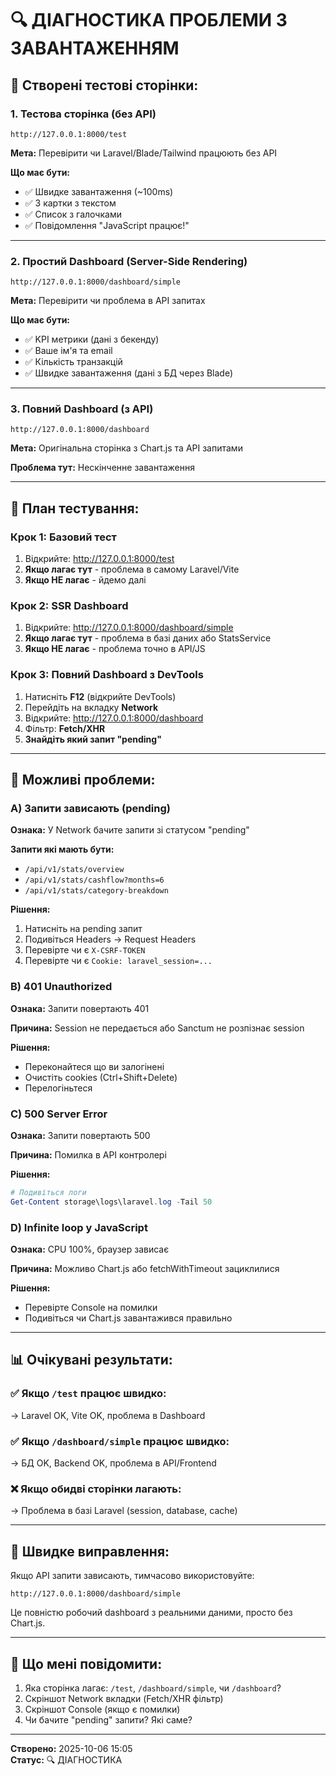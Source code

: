 # 🔍 ДІАГНОСТИКА ПРОБЛЕМИ З ЗАВАНТАЖЕННЯМ

## 📝 Створені тестові сторінки:

### 1. Тестова сторінка (без API)
```
http://127.0.0.1:8000/test
```
**Мета:** Перевірити чи Laravel/Blade/Tailwind працюють без API

**Що має бути:**
- ✅ Швидке завантаження (~100ms)
- ✅ 3 картки з текстом
- ✅ Список з галочками
- ✅ Повідомлення "JavaScript працює!"

---

### 2. Простий Dashboard (Server-Side Rendering)
```
http://127.0.0.1:8000/dashboard/simple
```
**Мета:** Перевірити чи проблема в API запитах

**Що має бути:**
- ✅ KPI метрики (дані з бекенду)
- ✅ Ваше ім'я та email
- ✅ Кількість транзакцій
- ✅ Швидке завантаження (дані з БД через Blade)

---

### 3. Повний Dashboard (з API)
```
http://127.0.0.1:8000/dashboard
```
**Мета:** Оригінальна сторінка з Chart.js та API запитами

**Проблема тут:** Нескінченне завантаження

---

## 🧪 План тестування:

### Крок 1: Базовий тест
1. Відкрийте: http://127.0.0.1:8000/test
2. **Якщо лагає тут** - проблема в самому Laravel/Vite
3. **Якщо НЕ лагає** - йдемо далі

### Крок 2: SSR Dashboard
1. Відкрийте: http://127.0.0.1:8000/dashboard/simple
2. **Якщо лагає тут** - проблема в базі даних або StatsService
3. **Якщо НЕ лагає** - проблема точно в API/JS

### Крок 3: Повний Dashboard з DevTools
1. Натисніть **F12** (відкрийте DevTools)
2. Перейдіть на вкладку **Network**
3. Відкрийте: http://127.0.0.1:8000/dashboard
4. Фільтр: **Fetch/XHR**
5. **Знайдіть який запит "pending"**

---

## 🎯 Можливі проблеми:

### A) Запити зависають (pending)
**Ознака:** У Network бачите запити зі статусом "pending"

**Запити які мають бути:**
- `/api/v1/stats/overview`
- `/api/v1/stats/cashflow?months=6`
- `/api/v1/stats/category-breakdown`

**Рішення:**
1. Натисніть на pending запит
2. Подивіться Headers → Request Headers
3. Перевірте чи є `X-CSRF-TOKEN`
4. Перевірте чи є `Cookie: laravel_session=...`

### B) 401 Unauthorized
**Ознака:** Запити повертають 401

**Причина:** Session не передається або Sanctum не розпізнає session

**Рішення:**
- Переконайтеся що ви залогінені
- Очистіть cookies (Ctrl+Shift+Delete)
- Перелогіньтеся

### C) 500 Server Error
**Ознака:** Запити повертають 500

**Причина:** Помилка в API контролері

**Рішення:**
```powershell
# Подивіться логи
Get-Content storage\logs\laravel.log -Tail 50
```

### D) Infinite loop у JavaScript
**Ознака:** CPU 100%, браузер зависає

**Причина:** Можливо Chart.js або fetchWithTimeout зациклилися

**Рішення:**
- Перевірте Console на помилки
- Подивіться чи Chart.js завантажився правильно

---

## 📊 Очікувані результати:

### ✅ Якщо `/test` працює швидко:
→ Laravel OK, Vite OK, проблема в Dashboard

### ✅ Якщо `/dashboard/simple` працює швидко:
→ БД OK, Backend OK, проблема в API/Frontend

### ❌ Якщо обидві сторінки лагають:
→ Проблема в базі Laravel (session, database, cache)

---

## 🔧 Швидке виправлення:

Якщо API запити зависають, тимчасово використовуйте:
```
http://127.0.0.1:8000/dashboard/simple
```

Це повністю робочий dashboard з реальними даними, просто без Chart.js.

---

## 📝 Що мені повідомити:

1. Яка сторінка лагає: `/test`, `/dashboard/simple`, чи `/dashboard`?
2. Скріншот Network вкладки (Fetch/XHR фільтр)
3. Скріншот Console (якщо є помилки)
4. Чи бачите "pending" запити? Які саме?

---

**Створено:** 2025-10-06 15:05  
**Статус:** 🔍 ДІАГНОСТИКА
